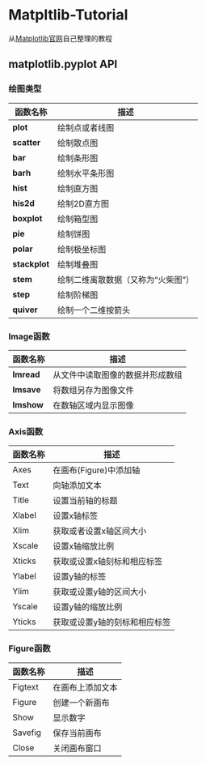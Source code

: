 # Matpltlib-Tutorial
从[Matplotlib官网](https://matplotlib.org/)自己整理的教程
## matplotlib.pyplot API

### 绘图类型

| 函数名称  | 描述 |
| --- | --- |
| **plot** | 绘制点或者线图 |
| **scatter** | 绘制散点图 |
| **bar** | 绘制条形图 |
| **barh** | 绘制水平条形图 |
| **hist** | 绘制直方图 |
| **his2d** | 绘制2D直方图 |
| **boxplot** | 绘制箱型图 |
| **pie** | 绘制饼图 |
| **polar** | 绘制极坐标图 |
| **stackplot** | 绘制堆叠图 |
| **stem** | 绘制二维离散数据（又称为“火柴图”） |
| **step** | 绘制阶梯图 |
| **quiver** | 绘制一个二维按箭头 |

### Image函数

| 函数名称  | 描述 |
| --- | --- |
| **Imread** | 从文件中读取图像的数据并形成数组 |
| **Imsave** | 将数组另存为图像文件 |
| **Imshow** | 在数轴区域内显示图像 |

### Axis函数

| 函数名称  | 描述 |
| --- | --- |
| Axes |	在画布(Figure)中添加轴 |
| Text | 向轴添加文本 |
| Title | 设置当前轴的标题 |
| Xlabel | 设置x轴标签 |
| Xlim | 获取或者设置x轴区间大小 |
| Xscale | 设置x轴缩放比例 |
| Xticks | 获取或设置x轴刻标和相应标签 |
|Ylabel	| 设置y轴的标签 |
|Ylim	| 获取或设置y轴的区间大小 |
|Yscale	| 设置y轴的缩放比例 |
|Yticks	| 获取或设置y轴的刻标和相应标签 |

### Figure函数

| 函数名称  | 描述 |
| --- | --- |
| Figtext | 在画布上添加文本 |
| Figure	| 创建一个新画布 |
| Show	| 显示数字 |
| Savefig | 保存当前画布 |
| Close | 关闭画布窗口 |



